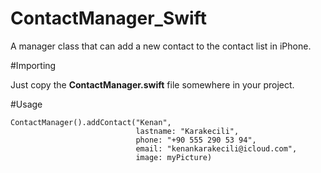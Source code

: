 # ContactManager_Swift
A manager class that can add a new contact to the contact list in iPhone.

#Importing

Just copy the **ContactManager.swift** file somewhere in your project.

#Usage

```
ContactManager().addContact("Kenan",
                            lastname: "Karakecili",
                            phone: "+90 555 290 53 94",
                            email: "kenankarakecili@icloud.com",
                            image: myPicture)
```
